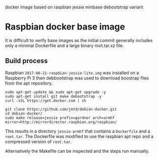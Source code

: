 docker image based on raspbian jessie minbase debootstrap variant

# Raspbian docker base image
It is difficult to verify base images as the initial commit generally includes only a minimal Dockerfile and a large binary root.tar.xz file. 

## Build process
  Raspbian `2017-06-21-raspbian-jessie-lite.img` was installed on a Raspberry Pi 3 then debbootstrap was used to download boostrap files from the apt repository.

    sudo apt-get update && sudo apt-get upgrade -y
    sudo apt-get install git make debootstrap -y
    curl -sSL https://get.docker.com | sh

    git clone https://github.com/jmtd/debian-docker.git
    cd debian-docker/
    sudo make release=jessie prefix=gardner arch=armhf mirror=http://mirrordirector.raspbian.org/raspbian/

This results in a directory `jessie-armhf` that contains a `Dockerfile` and a `root.tar`. The Dockerfile was modified to use the raspbian apt repo and a compressed version of `root.tar`.

Alternatively the Makefile can be inspected and the steps run manually.

